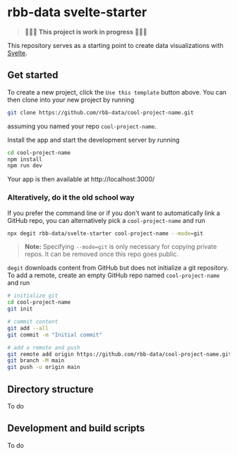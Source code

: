 # rbb-data svelte-starter

> 🚧🚧🚧 **This project is work in progress** 🚧🚧🚧

This repository serves as a starting point to create data visualizations with [Svelte](https://svelte.dev/).

## Get started

To create a new project, click the `Use this template` button above. You can then clone into your new project by running

```bash
git clone https://github.com/rbb-data/cool-project-name.git
```

assuming you named your repo `cool-project-name`.

Install the app and start the development server by running

```bash
cd cool-project-name
npm install
npm run dev
```

Your app is then available at http://localhost:3000/

### Alteratively, do it the old school way

If you prefer the command line or if you don't want to automatically link a GitHub repo, you can alternatively pick a `cool-project-name` and run

```bash
npx degit rbb-data/svelte-starter cool-project-name --mode=git
```

> **Note:** Specifying `--mode=git` is only necessary for copying private repos. It can be removed once this repo goes public.

`degit` downloads content from GitHub but does not initialize a git repository. To add a remote, create an empty GitHub repo named `cool-project-name` and run

```bash
# initialize git
cd cool-project-name
git init

# commit content
git add --all
git commit -m "Initial commit"

# add a remote and push
git remote add origin https://github.com/rbb-data/cool-project-name.git
git branch -M main
git push -u origin main
```

## Directory structure

To do

## Development and build scripts

To do
